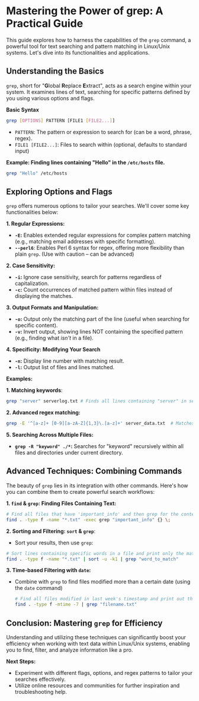 # Mastering the Power of grep: A Practical Guide

This guide explores how to harness the capabilities of the `grep` command, a powerful tool for text searching and pattern matching in Linux/Unix systems.  Let's dive into its functionalities and applications.

## Understanding the Basics

`grep`, short for "**G**lobal **R**eplace **E**xtract", acts as a search engine within your system. It examines lines of text, searching for specific patterns defined by you using various options and flags.


**Basic Syntax**
```bash
grep [OPTIONS] PATTERN [FILE1 [FILE2...]]
```

* `PATTERN`: The pattern or expression to search for (can be a word, phrase, regex).
* `FILE1 [FILE2...]`:  Files to search within (optional, defaults to standard input)


**Example: Finding lines containing "Hello" in the `/etc/hosts` file.**

```bash
grep "Hello" /etc/hosts
```

## Exploring Options and Flags

`grep` offers numerous options to tailor your searches.  We'll cover some key functionalities below:

**1. Regular Expressions:**
* **`-E`:** Enables extended regular expressions for complex pattern matching (e.g., matching email addresses with specific formatting).
* **`--perl6`**: Enables Perl 6 syntax for regex, offering more flexibility than plain `grep`.  (Use with caution – can be advanced)

**2. Case Sensitivity:**

* **`-i`:** Ignore case sensitivity, search for patterns regardless of capitalization.
* **`-c`:** Count occurrences of matched pattern within files instead of displaying the matches.


**3. Output Formats and Manipulation:**

* **`-o`:**  Output only the matching part of the line (useful when searching for specific content).
* **`-v`:**   Invert output, showing lines NOT containing the specified pattern (e.g., finding what *isn't* in a file).


**4. Specificity: Modifying Your Search**

*  **`-n`:** Display line number with matching result.
* **`-l`:** Output list of files and lines matched.

**Examples:**


**1. Matching keywords**:

```bash
grep "server" serverlog.txt # Finds all lines containing "server" in serverlog.txt
```

**2. Advanced regex matching:**
```bash
grep -E '^[a-z]+ [0-9][a-zA-Z]{1,3}\.[a-z]+' server_data.txt  # Matches strings starting with lowercase letters, followed by a number and then 1 or more alphanumeric characters
```


**5. Searching Across Multiple Files:**

* **`grep -R "keyword" ./*`:** Searches for "keyword" recursively within all files and directories under current directory.

## Advanced Techniques: Combining Commands

The beauty of `grep` lies in its integration with other commands.  Here's how you can combine them to create powerful search workflows:


**1. `find` & `grep`: Finding Files Containing Text:**
```bash
# Find all files that have 'important_info' and then grep for the content using the output from 'find'
find . -type f -name "*.txt" -exec grep "important_info" {} \;

```


**2.  Sorting and Filtering: `sort` & `grep`**:


   * Sort your results, then use `grep`:
```bash
# Sort lines containing specific words in a file and print only the matching ones.
find . -type f -name "*.txt" | sort -u -k1 | grep "word_to_match"

```
**3. Time-based Filtering with `date`:**


* Combine with `grep` to find files modified more than a certain date (using the `date` command)

  ```bash
  # Find all files modified in last week's timestamp and print out their names
  find . -type f -mtime -7 | grep "filename.txt"

  ```


## Conclusion: Mastering `grep` for Efficiency

Understanding and utilizing these techniques can significantly boost your efficiency when working with text data within Linux/Unix systems, enabling you to find, filter, and analyze information like a pro.



**Next Steps:**
* Experiment with different flags, options, and regex patterns to tailor your searches effectively.
* Utilize online resources and communities for further inspiration and troubleshooting help.
